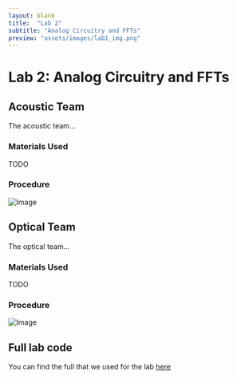```yaml
---
layout: blank
title:  "Lab 2"
subtitle: "Analog Circuitry and FFTs"
preview: "assets/images/lab1_img.png"
---
```


# Lab 2: Analog Circuitry and FFTs

## Acoustic Team

The acoustic team...

### Materials Used

TODO

### Procedure

![Image](labs/lab2/images/660hz.png)

## Optical Team

The optical team...

### Materials Used

TODO

### Procedure

![Image](labs/lab2/images/6khztriangle.png)

## Full lab code

You can find the full that we used for the lab [here](https://github.com/ece3400team11/ece3400team11.github.io/tree/master/_labs/lab2/code)